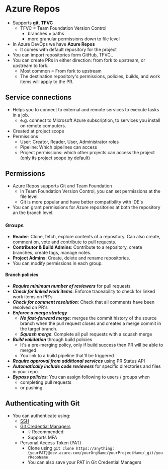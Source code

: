 # Azure Repos

- Supports **git**, **TFVC**
  - TFVC = Team Foundation Version Control
    - branches = paths
    - more granular permissions down to file level
- In Azure DevOps we have **Azure Repos**
  - It comes with default repository for the project
- You can import repositories form GitHub, TFVC..
- You can create PRs in either direction: from fork to upstream, or upstream to fork.
  - Most common = From fork to upstream
  - The destination repository's permissions, policies, builds, and work items will apply to the PR.

## Service connections

- Helps you to connect to external and remote services to execute tasks in a job.
  - e.g. connect to Microsoft Azure subscription, to services you install on remote computers.
- Created at project scope
- Permissions
  - User: Creator, Reader, User, Administrator roles
  - Pipeline: Which pipelines can access
  - Project permissions: which other projects can access the project (only its project scope by default)

## Permissions

- Azure Repos supports Git and Team Foundation
  - In Team Foundation Version Control, you can set permissions at the file level.
  - Git is more popular and have better compatibility with IDE's
- You can grant permissions for Azure repositories at both the repository an the branch level.

### Groups

- **Reader**: Clone, fetch, explore contents of a repository. Can also create, comment on, vote and contribute to pull requests.
- **Contributor & Build Admins**: Contribute to a repository, create branches, create tags, manage notes.
- **Project Admins**: Create, delete and rename repositories.
- You can modify permissions in each group.

#### Branch policies

- ***Require minimum number of reviewers*** for pull requests
- ***Check for linked work items***: Enforce traceability to check for linked work items on PR's
- ***Check for comment resolution***: Check that all comments have been resolved on PR's
- ***Enforce a merge strategy***
  - ***No fast-forward merge***: merges the commit history of the source branch when the pull request closes and creates a merge commit in the target branch.
  - ***Squash merge***: Complete all pull requests with a squash merge
- ***Build validation*** through build policies
  - It's a pre-merging policy, only if build success then PR will be able to merged
  - You link to a build pipeline that'll be triggered
- ***Require approval from additional services*** using PR Status API
- ***Automatically include code reviewers*** for specific directories and files in your repo
- ***Bypass policies***: You can assign following to users / groups when
  - completing pull requests
  - or pushing

## Authenticating with Git

- You can authenticate using:
  - [SSH](https://docs.microsoft.com/en-us/azure/devops/repos/git/use-ssh-keys-to-authenticate)
  - [Git Credential Managers](https://docs.microsoft.com/en-us/azure/devops/repos/git/set-up-credential-managers?view=azure-devops)
    - 💡 Recommended
    - Supports MFA
  - Personal Access Token (PAT)
    - Clone using `git clone https://anything:{yourPAT}@dev.azure.com/yourOrgName/yourProjectName/_git/yourRepoName`
    - You can also save your PAT in Git Credential Managers
